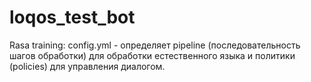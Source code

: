 # loqos_test_bot

Rasa training:
config.yml - определяет pipeline (последовательность шагов обработки) для обработки естественного языка и политики (policies) для управления диалогом.

